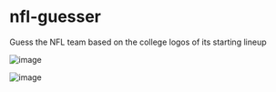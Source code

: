 # nfl-guesser
Guess the NFL team based on the college logos of its starting lineup

![image](https://user-images.githubusercontent.com/101239062/158304947-961d5a92-5153-458c-9c48-36647e1ebefd.png)

![image](https://user-images.githubusercontent.com/101239062/158305125-b8b30b15-8c28-4cdb-9002-6dcdbb69d59b.png)
